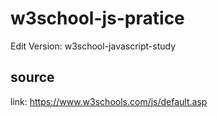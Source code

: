 # w3school-js-pratice

Edit Version: w3school-javascript-study

## source

link: https://www.w3schools.com/js/default.asp
